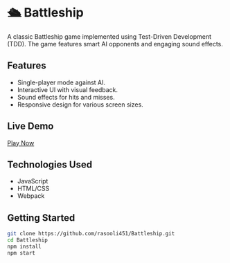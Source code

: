 # 🛳️ Battleship

A classic Battleship game implemented using Test-Driven Development (TDD). The game features smart AI opponents and engaging sound effects.

## Features

- Single-player mode against AI.
- Interactive UI with visual feedback.
- Sound effects for hits and misses.
- Responsive design for various screen sizes.

## Live Demo

[Play Now](https://rasooli451.github.io/Battleship/)

## Technologies Used

- JavaScript
- HTML/CSS
- Webpack

## Getting Started

```bash
git clone https://github.com/rasooli451/Battleship.git
cd Battleship
npm install
npm start
```
